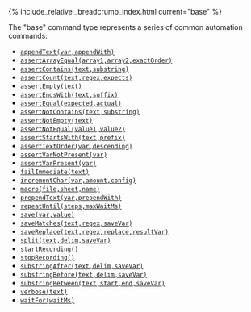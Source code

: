 {% include_relative _breadcrumb_index.html current="base" %}

The "base" command type represents a series of common automation commands:

- [`appendText(var,appendWith)`](appendText(var,appendWith).html)
- [`assertArrayEqual(array1,array2,exactOrder)`](assertArrayEqual(array1,array2,exactOrder).html)
- [`assertContains(text,substring)`](assertContains(text,substring).html)
- [`assertCount(text,regex,expects)`](assertCount(text,regex,expects).html)
- [`assertEmpty(text)`](assertEmpty(text).html)
- [`assertEndsWith(text,suffix)`](assertEndsWith(text,suffix).html)
- [`assertEqual(expected,actual)`](assertEqual(expected,actual).html)
- [`assertNotContains(text,substring)`](assertNotContains(text,substring).html)
- [`assertNotEmpty(text)`](assertNotEmpty(text).html)
- [`assertNotEqual(value1,value2)`](assertNotEqual(value1,value2).html)
- [`assertStartsWith(text,prefix)`](assertStartsWith(text,prefix).html)
- [`assertTextOrder(var,descending)`](assertTextOrder(var,descending).html)
- [`assertVarNotPresent(var)`](assertVarNotPresent(var).html)
- [`assertVarPresent(var)`](assertVarPresent(var).html)
- [`failImmediate(text)`](failImmediate(text).html)
- [`incrementChar(var,amount,config)`](incrementChar(var,amount,config).html)
- [`macro(file,sheet,name)`](macro(file,sheet,name).html)
- [`prependText(var,prependWith)`](prependText(var,prependWith).html)
- [`repeatUntil(steps,maxWaitMs)`](repeatUntil(steps,maxWaitMs).html)
- [`save(var,value)`](save(var,value).html)
- [`saveMatches(text,regex,saveVar)`](saveMatches(text,regex,saveVar).html)
- [`saveReplace(text,regex,replace,resultVar)`](saveReplace(text,regex,replace,resultVar).html)
- [`split(text,delim,saveVar)`](split(text,delim,saveVar).html)
- [`startRecording()`](startRecording().html)
- [`stopRecording()`](stopRecording().html)
- [`substringAfter(text,delim,saveVar)`](substringAfter(text,delim,saveVar).html)
- [`substringBefore(text,delim,saveVar)`](substringBefore(text,delim,saveVar).html)
- [`substringBetween(text,start,end,saveVar)`](substringBetween(text,start,end,saveVar).html)
- [`verbose(text)`](verbose(text).html)
- [`waitFor(waitMs)`](waitFor(waitMs).html)
